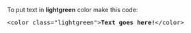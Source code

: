 To put text in <b>lightgreen</b> color make this code:
<pre>&lt;color class="lightgreen"&gt;<b>Text goes here!</b>&lt;/color&gt;</pre>
